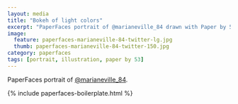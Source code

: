 ```yaml
---
layout: media
title: "Bokeh of light colors"
excerpt: "PaperFaces portrait of @marianeville_84 drawn with Paper by 53 on an iPad."
image: 
  feature: paperfaces-marianeville-84-twitter-lg.jpg
  thumb: paperfaces-marianeville-84-twitter-150.jpg
category: paperfaces
tags: [portrait, illustration, paper by 53]
---
```


PaperFaces portrait of [@marianeville_84](http://twitter.com/marianeville_84).

{% include paperfaces-boilerplate.html %}